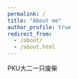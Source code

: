 ```yaml
---
permalink: /
title: "About me"
author_profile: true
redirect_from: 
  - /about/
  - /about.html
---
```


PKU大二一只废柴
